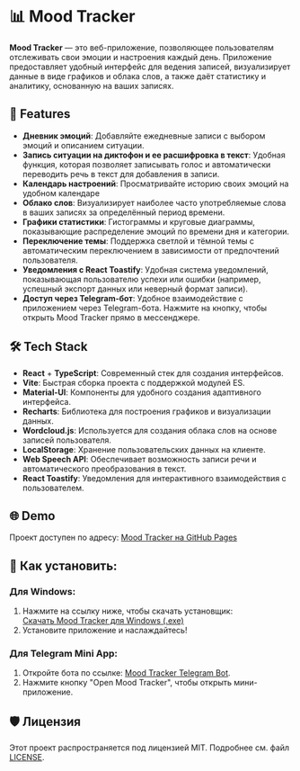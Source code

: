 # 📊 Mood Tracker

**Mood Tracker** — это веб-приложение, позволяющее пользователям отслеживать свои эмоции и настроения каждый день. Приложение предоставляет удобный интерфейс для ведения записей, визуализирует данные в виде графиков и облака слов, а также даёт статистику и аналитику, основанную на ваших записях.

## 🚀 Features

-   **Дневник эмоций**: Добавляйте ежедневные записи с выбором эмоций и описанием ситуации.
-   **Запись ситуации на диктофон и ее расшифровка в текст**: Удобная функция, которая позволяет записывать голос и автоматически переводить речь в текст для добавления в записи.
-   **Календарь настроений**: Просматривайте историю своих эмоций на удобном календаре
-   **Облако слов**: Визуализирует наиболее часто употребляемые слова в ваших записях за определённый период времени.
-   **Графики статистики**: Гистограммы и круговые диаграммы, показывающие распределение эмоций по времени дня и категории.
-   **Переключение темы**: Поддержка светлой и тёмной темы с автоматическим переключением в зависимости от предпочтений пользователя.
-   **Уведомления с React Toastify**: Удобная система уведомлений, показывающая пользователю успехи или ошибки (например, успешный экспорт данных или неверный формат записи).
-   **Доступ через Telegram-бот**: Удобное взаимодействие с приложением через Telegram-бота. Нажмите на кнопку, чтобы открыть Mood Tracker прямо в мессенджере.

## 🛠️ Tech Stack

-   **React** + **TypeScript**: Современный стек для создания интерфейсов.
-   **Vite**: Быстрая сборка проекта с поддержкой модулей ES.
-   **Material-UI**: Компоненты для удобного создания адаптивного интерфейса.
-   **Recharts**: Библиотека для построения графиков и визуализации данных.
-   **Wordcloud.js**: Используется для создания облака слов на основе записей пользователя.
-   **LocalStorage**: Хранение пользовательских данных на клиенте.
-   **Web Speech API**: Обеспечивает возможность записи речи и автоматического преобразования в текст.
-   **React Toastify**: Уведомления для интерактивного взаимодействия с пользователем.

## 🌐 Demo

Проект доступен по адресу: [Mood Tracker на GitHub Pages](https://shilllo.github.io/mood-tracker/)

## 🚀 Как установить:

### Для Windows:

1. Нажмите на ссылку ниже, чтобы скачать установщик:  
   [Скачать Mood Tracker для Windows (.exe)](https://github.com/Shilllo/mood-tracker/releases/download/v1.0.0/MoTr.Setup.0.0.0.exe)
2. Установите приложение и наслаждайтесь!

### Для Telegram Mini App:

1. Откройте бота по ссылке: [Mood Tracker Telegram Bot](https://t.me/emotrackerwerwebot).
2. Нажмите кнопку "Open Mood Tracker", чтобы открыть мини-приложение.

## 🛡️ Лицензия

Этот проект распространяется под лицензией MIT. Подробнее см. файл [LICENSE](./LICENSE).
